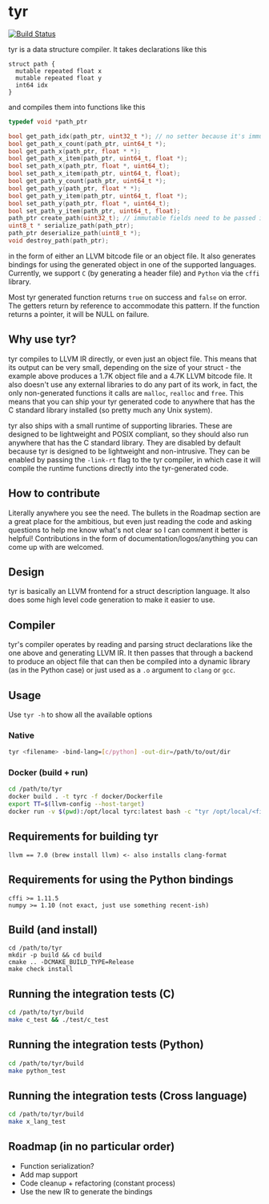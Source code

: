 # tyr
[![Build Status](https://travis-ci.org/bzcheeseman/tyr.svg?branch=master)](https://travis-ci.org/bzcheeseman/tyr)

tyr is a data structure compiler. It takes declarations like this
```
struct path {
  mutable repeated float x
  mutable repeated float y
  int64 idx
}
```
and compiles them into functions like this
```c
typedef void *path_ptr

bool get_path_idx(path_ptr, uint32_t *); // no setter because it's immutable
bool get_path_x_count(path_ptr, uint64_t *);
bool get_path_x(path_ptr, float * *);
bool get_path_x_item(path_ptr, uint64_t, float *);
bool set_path_x(path_ptr, float *, uint64_t);
bool set_path_x_item(path_ptr, uint64_t, float);
bool get_path_y_count(path_ptr, uint64_t *);
bool get_path_y(path_ptr, float * *);
bool get_path_y_item(path_ptr, uint64_t, float *);
bool set_path_y(path_ptr, float *, uint64_t);
bool set_path_y_item(path_ptr, uint64_t, float);
path_ptr create_path(uint32_t); // immutable fields need to be passed into the constructor
uint8_t * serialize_path(path_ptr);
path_ptr deserialize_path(uint8_t *);
void destroy_path(path_ptr);
```
in the form of either an LLVM bitcode file or an object file. It also generates bindings 
for using the generated  object in one of the supported languages. Currently, we support 
`C` (by generating a header file) and `Python` via the `cffi` library.

Most tyr generated function returns `true` on success and `false` on error. The getters return by 
reference to accommodate this pattern. If the function returns a pointer, it will be NULL on failure.

## Why use tyr?
tyr compiles to LLVM IR directly, or even just an object file. This means that its output
can be very small, depending on the size of your struct - the example above produces a 1.7K 
object file and a 4.7K LLVM bitcode file. It also doesn't use any external libraries to do 
any part of its work, in fact, the only non-generated functions it calls are `malloc`, `realloc` 
and `free`. This means that you can ship your tyr generated code to anywhere that has the C 
standard library installed (so pretty much any Unix system).

tyr also ships with a small runtime of supporting libraries. These are designed to be lightweight
and POSIX compliant, so they should also run anywhere that has the C standard library. They are
disabled by default because tyr is designed to be lightweight and non-intrusive. They can be
enabled by passing the `-link-rt` flag to the tyr compiler, in which case it will compile the 
runtime functions directly into the tyr-generated code.

## How to contribute
Literally anywhere you see the need. The bullets in the Roadmap section are a great place
for the ambitious, but even just reading the code and asking questions to help me know what's not
clear so I can comment it better is helpful! Contributions in the form of 
documentation/logos/anything you can come up with are welcomed.

## Design
tyr is basically an LLVM frontend for a struct description language. It also does some high level 
code generation to make it easier to use.

## Compiler
tyr's compiler operates by reading and parsing struct declarations like the one above
and generating LLVM IR. It then passes that through a backend to produce an object file
that can then be compiled into a dynamic library (as in the Python case) or just used
as a `.o` argument to `clang` or `gcc`.

## Usage
Use `tyr -h` to show all the available options

### Native
```bash
tyr <filename> -bind-lang=[c/python] -out-dir=/path/to/out/dir
```

### Docker (build + run)
```bash
cd /path/to/tyr
docker build . -t tyrc -f docker/Dockerfile
export TT=$(llvm-config --host-target)
docker run -v $(pwd):/opt/local tyrc:latest bash -c "tyr /opt/local/<filename> -bind-lang=[c/python] -target-triple=${TT}"
```

## Requirements for building tyr
```
llvm == 7.0 (brew install llvm) <- also installs clang-format
```

## Requirements for using the Python bindings
```
cffi >= 1.11.5
numpy >= 1.10 (not exact, just use something recent-ish)
```

## Build (and install)
```
cd /path/to/tyr
mkdir -p build && cd build
cmake .. -DCMAKE_BUILD_TYPE=Release
make check install
```

## Running the integration tests (C)
```bash
cd /path/to/tyr/build
make c_test && ./test/c_test
```

## Running the integration tests (Python)
```bash
cd /path/to/tyr/build
make python_test
```

## Running the integration tests (Cross language)
```bash
cd /path/to/tyr/build
make x_lang_test
```



## Roadmap (in no particular order)
- Function serialization?
- Add map support
- Code cleanup + refactoring (constant process)
- Use the new IR to generate the bindings
